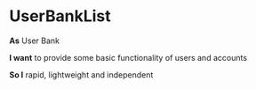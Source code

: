 # UserBankList

**As** User Bank

**I want** to provide some basic functionality of users and accounts

**So I** rapid, lightweight and independent 

